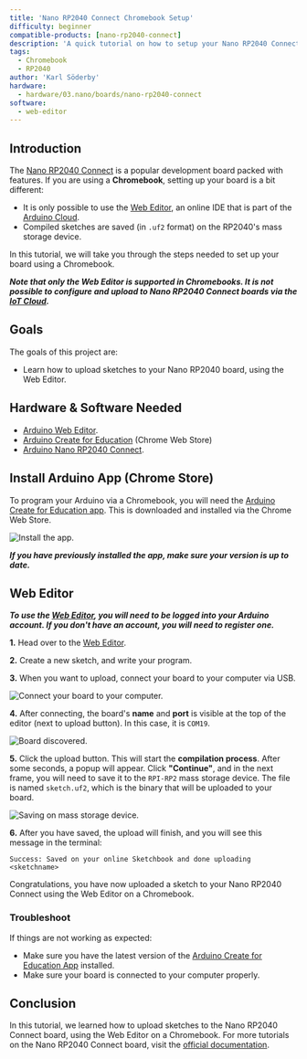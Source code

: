```yaml
---
title: 'Nano RP2040 Connect Chromebook Setup'
difficulty: beginner
compatible-products: [nano-rp2040-connect]
description: 'A quick tutorial on how to setup your Nano RP2040 Connect with a Chromebook, using the Web Editor & the Arduino Chrome App.'
tags: 
  - Chromebook
  - RP2040
author: 'Karl Söderby'
hardware:
  - hardware/03.nano/boards/nano-rp2040-connect
software:
  - web-editor
---
```


## Introduction 

The [Nano RP2040 Connect](https://store.arduino.cc/nano-rp2040-connect) is a popular development board packed with features. If you are using a **Chromebook**, setting up your board is a bit different:

- It is only possible to use the [Web Editor](https://create.arduino.cc/editor), an online IDE that is part of the [Arduino Cloud](https://cloud.arduino.cc/).
- Compiled sketches are saved (in `.uf2` format) on the RP2040's mass storage device.

In this tutorial, we will take you through the steps needed to set up your board using a Chromebook.

***Note that only the Web Editor is supported in Chromebooks. It is not possible to configure and upload to Nano RP2040 Connect boards via the [IoT Cloud](https://create.arduino.cc/iot/things).***

## Goals

The goals of this project are:

- Learn how to upload sketches to your Nano RP2040 board, using the Web Editor.

## Hardware & Software Needed

- [Arduino Web Editor](https://create.arduino.cc/).
- [Arduino Create for Education](https://chrome.google.com/webstore/detail/arduino-create-for-educat/elmgohdonjdampbcgefphnlchgocpaij) (Chrome Web Store)
- [Arduino Nano RP2040 Connect](https://store.arduino.cc/nano-rp2040-connect).

## Install Arduino App (Chrome Store)

To program your Arduino via a Chromebook, you will need the [Arduino Create for Education app](https://chrome.google.com/webstore/detail/arduino-create-for-educat/elmgohdonjdampbcgefphnlchgocpaij). This is downloaded and installed via the Chrome Web Store.

![Install the app.](assets/rp2040-chromebook-chromestore.png)

***If you have previously installed the app, make sure your version is up to date.***

## Web Editor

***To use the [Web Editor](https://create.arduino.cc/editor), you will need to be logged into your Arduino account. If you don't have an account, you will need to register one.***

**1.** Head over to the [Web Editor](https://create.arduino.cc/editor).

**2.** Create a new sketch, and write your program.

**3.** When you want to upload, connect your board to your computer via USB.

![Connect your board to your computer.](assets/rp2040-chromebook-connect-board.png)

**4.** After connecting, the board's **name** and **port** is visible at the top of the editor (next to upload button). In this case, it is `COM19`.

![Board discovered.](assets/rp2040-chromebook-board-discovered.png)

**5.** Click the upload button. This will start the **compilation process**. After some seconds, a popup will appear. Click **"Continue"**, and in the next frame, you will need to save it to the `RPI-RP2` mass storage device. The file is named `sketch.uf2`, which is the binary that will be uploaded to your board.

![Saving on mass storage device.](assets/rp2040-chromebook-mass-storage.gif)

**6.** After you have saved, the upload will finish, and you will see this message in the terminal:

```
Success: Saved on your online Sketchbook and done uploading <sketchname>
```

Congratulations, you have now uploaded a sketch to your Nano RP2040 Connect using the Web Editor on a Chromebook.

### Troubleshoot

If things are not working as expected:

- Make sure you have the latest version of the [Arduino Create for Education App](https://chrome.google.com/webstore/detail/arduino-create-for-educat/elmgohdonjdampbcgefphnlchgocpaij) installed.
- Make sure your board is connected to your computer properly.

## Conclusion

In this tutorial, we learned how to upload sketches to the Nano RP2040 Connect board, using the Web Editor on a Chromebook. For more tutorials on the Nano RP2040 Connect board, visit the [official documentation](https://docs.arduino.cc/hardware/nano-rp2040-connect).